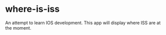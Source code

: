 where-is-iss
============

An attempt to learn IOS development. This app will display where ISS are at the moment.

